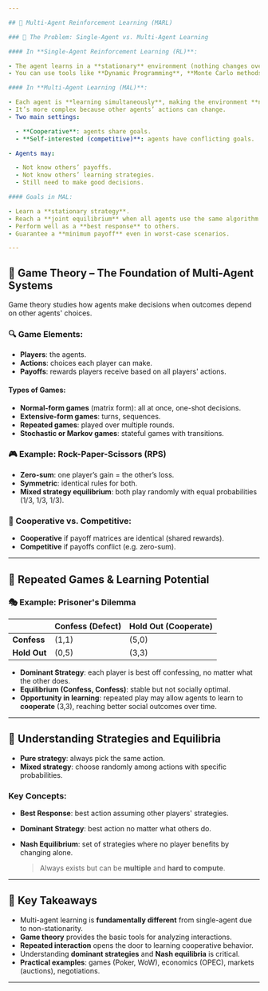 ```yaml
---

## 🧠 Multi-Agent Reinforcement Learning (MARL)

### 🧩 The Problem: Single-Agent vs. Multi-Agent Learning

#### In **Single-Agent Reinforcement Learning (RL)**:

- The agent learns in a **stationary** environment (nothing changes over time).
- You can use tools like **Dynamic Programming**, **Monte Carlo methods**, or **Q-learning** to learn optimal behavior.

#### In **Multi-Agent Learning (MAL)**:

- Each agent is **learning simultaneously**, making the environment **non-stationary**.
- It’s more complex because other agents’ actions can change.
- Two main settings:

  - **Cooperative**: agents share goals.
  - **Self-interested (competitive)**: agents have conflicting goals.

- Agents may:

  - Not know others’ payoffs.
  - Not know others’ learning strategies.
  - Still need to make good decisions.

#### Goals in MAL:

- Learn a **stationary strategy**.
- Reach a **joint equilibrium** when all agents use the same algorithm (self-play).
- Perform well as a **best response** to others.
- Guarantee a **minimum payoff** even in worst-case scenarios.

---
```


## 🎲 Game Theory – The Foundation of Multi-Agent Systems

Game theory studies how agents make decisions when outcomes depend on other agents' choices.

### 🔍 Game Elements:

- **Players**: the agents.
- **Actions**: choices each player can make.
- **Payoffs**: rewards players receive based on all players' actions.

#### Types of Games:

- **Normal-form games** (matrix form): all at once, one-shot decisions.
- **Extensive-form games**: turns, sequences.
- **Repeated games**: played over multiple rounds.
- **Stochastic or Markov games**: stateful games with transitions.

### 🎮 Example: Rock-Paper-Scissors (RPS)

- **Zero-sum**: one player’s gain = the other’s loss.
- **Symmetric**: identical rules for both.
- **Mixed strategy equilibrium**: both play randomly with equal probabilities (1/3, 1/3, 1/3).

### 🤝 Cooperative vs. Competitive:

- **Cooperative** if payoff matrices are identical (shared rewards).
- **Competitive** if payoffs conflict (e.g. zero-sum).

---

## 🔁 Repeated Games & Learning Potential

### 🎭 Example: Prisoner's Dilemma

|              | Confess (Defect) | Hold Out (Cooperate) |
| ------------ | ---------------- | -------------------- |
| **Confess**  | (1,1)            | (5,0)                |
| **Hold Out** | (0,5)            | (3,3)                |

- **Dominant Strategy**: each player is best off confessing, no matter what the other does.
- **Equilibrium (Confess, Confess)**: stable but not socially optimal.
- **Opportunity in learning**: repeated play may allow agents to learn to **cooperate** (3,3), reaching better social outcomes over time.

---

## 🧠 Understanding Strategies and Equilibria

- **Pure strategy**: always pick the same action.
- **Mixed strategy**: choose randomly among actions with specific probabilities.

### Key Concepts:

- **Best Response**: best action assuming other players' strategies.
- **Dominant Strategy**: best action no matter what others do.
- **Nash Equilibrium**: set of strategies where no player benefits by changing alone.

  > Always exists but can be **multiple** and **hard to compute**.

---

## 📌 Key Takeaways

- Multi-agent learning is **fundamentally different** from single-agent due to non-stationarity.
- **Game theory** provides the basic tools for analyzing interactions.
- **Repeated interaction** opens the door to learning cooperative behavior.
- Understanding **dominant strategies** and **Nash equilibria** is critical.
- **Practical examples**: games (Poker, WoW), economics (OPEC), markets (auctions), negotiations.

---
